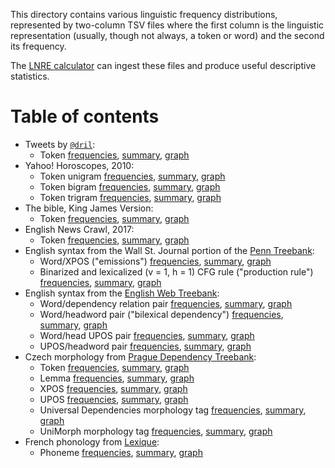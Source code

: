 This directory contains various linguistic frequency distributions, represented
by two-column TSV files where the first column is the linguistic representation
(usually, though not always, a token or word) and the second its frequency.

The [LNRE calculator](https://gist.github.com/kylebgorman/445f0143f43c1751f824af7140c1df04)
can ingest these files and produce useful descriptive statistics.

# Table of contents

* Tweets by [`@dril`](https://twitter.com/dril):
  - Token
    [frequencies](frequencies/dril.tsv),
    [summary](summary/dril.txt),
    [graph](graph/dril.png)
* Yahoo! Horoscopes, 2010:
  - Token unigram
    [frequencies](frequencies/horoscopes-1.tsv),
    [summary](summary/horoscopes-1.txt),
    [graph](graph/horoscopes-1.png)
  - Token bigram
    [frequencies](frequencies/horoscopes-2.tsv),
    [summary](summary/horoscopes-2.txt),
    [graph](graph/horoscopes-2.png)
  - Token trigram
    [frequencies](frequencies/horoscopes-3.tsv),
    [summary](summary/horoscopes-3.txt),
    [graph](graph/horoscopes-3.png)
* The bible, King James Version:
  - Token
    [frequencies](frequencies/kjv.tsv),
    [summary](summary/kjv.txt),
    [graph](graph/kjv.png)
* English News Crawl, 2017:
  - Token
    [frequencies](frequencies/news.2017-1.tsv),
    [summary](summary/news.2017-1.txt),
    [graph](graph/news.2017-1.png)
* English syntax from the Wall St. Journal portion of the [Penn Treebank](https://catalog.ldc.upenn.edu/LDC99T42):
  - Word/XPOS
    ("emissions")
    [frequencies](frequencies/wsj-emission.tsv),
    [summary](summary/wsj-emission.txt),
    [graph](graph/wsj-emission.png)
  - Binarized and lexicalized (v = 1, h = 1) CFG rule
    ("production rule")
    [frequencies](frequencies/wsj-production.tsv),
    [summary](summary/wsj-production.txt),
    [graph](graph/wsj-production.png) 
* English syntax from the [English Web Treebank](https://catalog.ldc.upenn.edu/LDC2012T13):
  - Word/dependency relation pair
    [frequencies](frequencies/en_ewt-form-deprel.tsv),
    [summary](summary/en_ewt-form-deprel.txt),
    [graph](graph/en_ewt-form-deprel.png)
  - Word/headword pair
    ("bilexical dependency")
    [frequencies](frequencies/en_ewt-form-head-form.tsv),
    [summary](summary/en_ewt-form-head-form.txt),
    [graph](graph/en_ewt-form-head-form.png) 
  - Word/head UPOS pair
    [frequencies](frequencies/en_ewt-form-head-upos.tsv),
    [summary](summary/en_ewt-form-head-upos.txt),
    [graph](graph/en_ewt-form-head-upos.png)
  - UPOS/headword pair
    [frequencies](frequencies/en_ewt-upos-head-form.tsv),
    [summary](summary/en_ewt-upos-head-form.txt),
    [graph](graph/en_ewt-upos-head-form.png)
* Czech morphology from [Prague Dependency Treebank](https://ufal.mff.cuni.cz/pdt3.0):
  - Token
    [frequencies](frequencies/cs_pdt-token.tsv),
    [summary](summary/cs_pdt-token.txt),
    [graph](graph/cs_pdt-token.png)
  - Lemma
    [frequencies](frequencies/cs_pdt-lemma.tsv),
    [summary](summary/cs_pdt-lemma.txt),
    [graph](graph/cs_pdt-lemma.png)
  - XPOS
    [frequencies](frequencies/cs_pdt-xpos.tsv),
    [summary](summary/cs_pdt-xpos.txt),
    [graph](graph/cs_pdt-xpos.png)
  - UPOS
    [frequencies](frequencies/cs_pdt-upos.tsv),
    [summary](summary/cs_pdt-upos.txt),
    [graph](graph/cs_pdt-upos.png)
  - Universal Dependencies morphology tag
    [frequencies](frequencies/cs_pdt-ud-morph.tsv),
    [summary](summary/cs_pdt-ud-morph.txt),
    [graph](graph/cs_pdt-ud-morph.png)
  - UniMorph morphology tag
    [frequencies](frequencies/cs_pdt-um-morph.tsv),
    [summary](summary/cs_pdt-um-morph.txt),
    [graph](graph/cs_pdt-um-morph.png)
* French phonology from [Lexique](http://www.lexique.org/):
  - Phoneme
    [frequencies](frequencies/lexique.tsv),
    [summary](summary/lexique.txt),
    [graph](graph/lexique.png)

